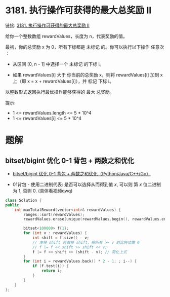 # 3181. 执行操作可获得的最大总奖励 II
链接: [3181. 执行操作可获得的最大总奖励 II](https://leetcode.cn/problems/maximum-total-reward-using-operations-ii/)

给你一个整数数组 rewardValues，长度为 n，代表奖励的值。

最初，你的总奖励 x 为 0，所有下标都是 未标记 的。你可以执行以下操作 任意次 ：

- 从区间 [0, n - 1] 中选择一个 未标记 的下标 i。

- 如果 rewardValues[i] 大于 你当前的总奖励 x，则将 rewardValues[i] 加到 x 上（即 x = x + rewardValues[i]），并 标记 下标 i。

以整数形式返回执行最优操作能够获得的 最大 总奖励。

提示:
- 1 <= rewardValues.length <= 5 * 10^4
- 1 <= rewardValues[i] <= 5 * 10^4

# 题解
## bitset/bigint 优化 0-1 背包 + 两数之和优化
- [bitset/bigint 优化 0-1 背包 + 两数之和优化（Python/Java/C++/Go）](https://leetcode.cn/problems/maximum-total-reward-using-operations-ii/solutions/2805413/bitset-you-hua-0-1-bei-bao-by-endlessche-m1xn)

- 01背包 - 使用二进制代表: 是否可以选择从而得到值 $x$, 可以则 第 $x$ 位二进制为 1, 否则 0. (具体看视频qwq)

```C++
class Solution {
public:
    int maxTotalReward(vector<int>& rewardValues) {
        ranges::sort(rewardValues);
        rewardValues.erase(unique(rewardValues.begin(), rewardValues.end()), rewardValues.end());

        bitset<100000> f{1};
        for (int v : rewardValues) {
            int shift = f.size() - v;
            // 左移 shift 再右移 shift，把所有 >= v 的比特位置 0
            // f |= f << shift >> shift << v;
            f |= f << shift >> (shift - v); // 简化上式
        }
        for (int i = rewardValues.back() * 2 - 1; ; i--) {
            if (f.test(i)) {
                return i;
            }
        }
    }
};
```
